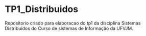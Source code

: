 # TP1_Distribuidos
 Repositorio criado para elaboracao do tp1 da disciplina Sistemas Distribuidos do Curso de sistemas de Informação da UFVJM.
